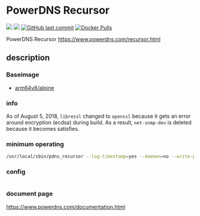 # PowerDNS Recursor

[![](https://images.microbadger.com/badges/image/kometchtech/pdns_rec.svg)](https://microbadger.com/images/kometchtech/pdns_rec "Get your own image badge on microbadger.com")
[![](https://images.microbadger.com/badges/version/kometchtech/pdns_rec.svg)](https://microbadger.com/images/kometchtech/pdns_rec "Get your own version badge on microbadger.com")
[![GitHub last commit](https://img.shields.io/github/last-commit/google/skia.svg)](https://github.com/kometchtech/docker-build/commits/master/pdns_rec)
[![Docker Pulls](https://img.shields.io/docker/pulls/kometchtech/pdns_rec.svg)](https://hub.docker.com/r/kometchtech/pdns_rec/)

PowerDNS Recursor <https://www.powerdns.com/recursor.html>

## description

### Baseimage

- [arm64v8/alpine](https://hub.docker.com/r/arm64v8/alpine/)

### info

As of August 5, 2018, `libressl` changed to `openssl` because it gets an error around encryption (ecdsa) during build.
As a result, `net-snmp-dev` is deleted because it becomes satisfies.

### minimum operating

```bash
/usr/local/sbin/pdns_recursor --log-timestamp=yes --daemon=no --write-pid=no --enable-syslog
```

### config

```config
```

### document page

<https://www.powerdns.com/documentation.html>
